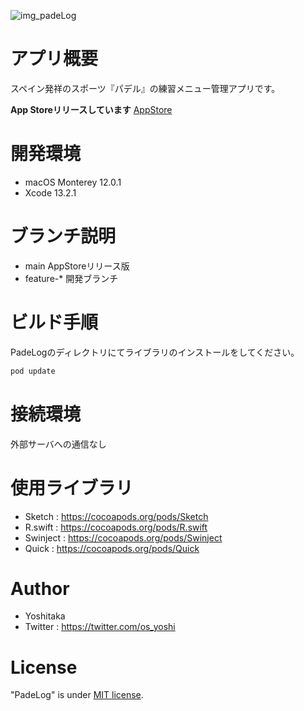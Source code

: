 ![img_padeLog](https://user-images.githubusercontent.com/63494353/150270127-92c467fe-af95-441e-831c-39cbe5ccd5c5.png)

# アプリ概要
スペイン発祥のスポーツ『パデル』の練習メニュー管理アプリです。

**App Storeリリースしています**
[AppStore](https://apps.apple.com/jp/app/padelog/id1586424565 "PadeLog")

# 開発環境
* macOS Monterey 12.0.1
* Xcode 13.2.1

# ブランチ説明
* main AppStoreリリース版
* feature-* 開発ブランチ

# ビルド手順
PadeLogのディレクトリにてライブラリのインストールをしてください。
```ruby
pod update
```

# 接続環境
外部サーバへの通信なし

# 使用ライブラリ
* Sketch : https://cocoapods.org/pods/Sketch
* R.swift : https://cocoapods.org/pods/R.swift
* Swinject : https://cocoapods.org/pods/Swinject
* Quick : https://cocoapods.org/pods/Quick

# Author
* Yoshitaka
* Twitter : https://twitter.com/os_yoshi

# License
"PadeLog" is under [MIT license](https://en.wikipedia.org/wiki/MIT_License).
